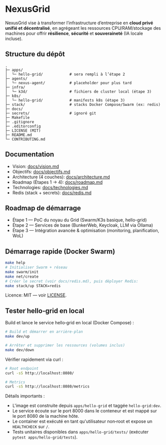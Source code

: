 # NexusGrid

NexusGrid vise à transformer l’infrastructure d’entreprise en **cloud privé unifié et décentralisé**, en agrégeant les ressources CPU/RAM/stockage des machines pour offrir **résilience**, **sécurité** et **souveraineté** (IA locale incluse).

## Structure du dépôt

```
.
├─ apps/
│  └─ hello-grid/            # sera rempli à l’étape 2
├─ agents/
│  └─ nexus-agent/           # placeholder pour plus tard
├─ infra/
│  └─ k3d/                   # fichiers de cluster local (étape 3)
├─ k8s/
│  └─ hello-grid/            # manifests k8s (étape 3)
├─ stack/                    # stacks Docker Compose/Swarm (ex: redis)
├─ docs/
├─ secrets/                  # ignoré git
├─ Makefile
├─ .gitignore
├─ .editorconfig
├─ LICENSE (MIT)
├─ README.md
└─ CONTRIBUTING.md
```

## Documentation

- Vision: [docs/vision.md](docs/vision.md)
- Objectifs: [docs/objectifs.md](docs/objectifs.md)
- Architecture (4 couches): [docs/architecture.md](docs/architecture.md)
- Roadmap (Étapes 1 → 4): [docs/roadmap.md](docs/roadmap.md)
- Technologies: [docs/technologies.md](docs/technologies.md)
- Redis (stack + secrets): [docs/redis.md](docs/redis.md)

## Roadmap de démarrage

- Étape 1 — PoC du noyau du Grid (Swarm/K3s basique, hello-grid)
- Étape 2 — Services de base (BunkerWeb, Keycloak, LLM via Ollama)
- Étape 3 — Intégration avancée & optimisation (monitoring, planification, WoL)

## Démarrage rapide (Docker Swarm)

```bash
make help
# Initialiser Swarm + réseau
make swarm/init
make net/create
# Créer le secret (voir docs/redis.md), puis déployer Redis:
make stack/up STACK=redis
```

Licence: MIT — voir [LICENSE](LICENSE).

## Tester hello‑grid en local

Build et lance le service hello‑grid en local (Docker Compose) :

```bash
# Build et démarrer en arrière-plan
make dev/up

# Arrêter et supprimer les ressources (volumes inclus)
make dev/down
```

Vérifier rapidement via curl :

```bash
# Root endpoint
curl -sS http://localhost:8080/

# Metrics
curl -sS http://localhost:8080/metrics
```

Détails importants :
- L'image est construite depuis `apps/hello-grid` et taggée `hello-grid:dev`.
- Le service écoute sur le port 8000 dans le conteneur et est mappé sur le port 8080 de la machine hôte.
- Le container est exécuté en tant qu'utilisateur non‑root et expose un `HEALTHCHECK` sur `/`.
- Tests unitaires disponibles dans `apps/hello-grid/tests/` (exécuter `pytest apps/hello-grid/tests`).
